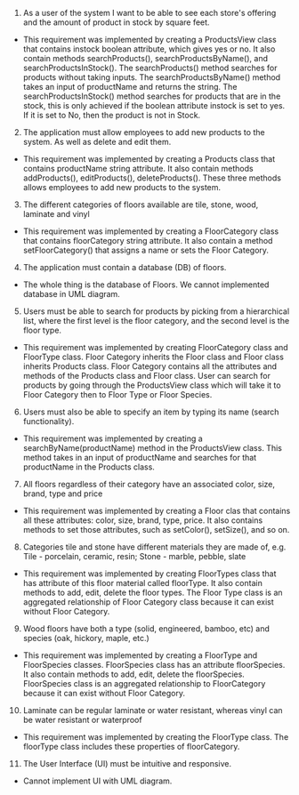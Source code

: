 1. As a user of the system I want to be able to see each store's offering and the amount of product in stock by square feet.
- This requirement was implemented by creating a ProductsView class that contains instock boolean attribute, which gives yes or no. It also contain methods searchProducts(), searchProductsByName(), and searchProductsInStock(). The searchProducts() method searches for products without taking inputs. The searchProductsByName() method takes an input of productName and returns the string. The searchProductsInStock() method searches for products that are in the stock, this is only achieved if the boolean attribute instock is set to yes. If it is set to No, then the product is not in Stock. 

2. The application must allow employees to add new products to the system. As well as delete and edit them.
- This requirement was implemented by creating a Products class that contains productName string attribute. It also contain methods addProducts(), editProducts(), deleteProducts(). These three methods allows employees to add new products to the system. 

3. The different categories of floors available are tile, stone, wood, laminate and vinyl
- This requirement was implemented by creating a FloorCategory class that contains floorCategory string attribute. It also contain a method setFloorCategory() that assigns a name or sets the Floor Category.

4. The application must contain a database (DB) of floors.
- The whole thing is the database of Floors. We cannot implemented database in UML diagram. 

5. Users must be able to search for products by picking from a hierarchical list, where the first level is the floor category, and the second level is the floor type.
- This requirement was implemented by creating FloorCategory class and FloorType class. Floor Category inherits the Floor class and Floor class inherits Products class. Floor Category contains all the attributes and methods of the Products class and Floor class. User can search for products by going through the ProductsView class which will take it to Floor Category then to Floor Type or Floor Species. 

6. Users must also be able to specify an item by typing its name (search functionality).
- This requirement was implemented by creating a searchByName(productName) method in the ProductsView class. This method takes in an input of productName and searches for that productName in the Products class. 

7. All floors regardless of their category have an associated color, size, brand, type and
price
- This requirement was implemented by creating a Floor clas that contains all these attributes: color, size, brand, type, price. It also contains methods to set those attributes, such as setColor(), setSize(), and so on. 

8. Categories tile and stone have different materials they are made of, e.g. Tile - porcelain, ceramic, resin; Stone - marble, pebble, slate
- This requirement was implemented by creating FloorTypes class that has attribute of this floor material called floorType. It also contain methods to add, edit, delete the floor types. The Floor Type class is an aggregated relationship of Floor Category class because it can exist without Floor Category. 

9. Wood floors have both a type (solid, engineered, bamboo, etc) and species (oak, hickory, maple, etc.)
- This requirement was implemented by creating a FloorType and FloorSpecies classes. FloorSpecies class has an attribute floorSpecies. It also contain methods to add, edit, delete the floorSpecies. FloorSpecies class is an aggregated relationship to FloorCategory because it can exist without Floor Category. 

10. Laminate can be regular laminate or water resistant, whereas vinyl can be water resistant or waterproof
- This requirement was implemented by creating the FloorType class. The floorType class includes these properties of floorCategory. 

11. The User Interface (UI) must be intuitive and responsive.
- Cannot implement UI with UML diagram. 
